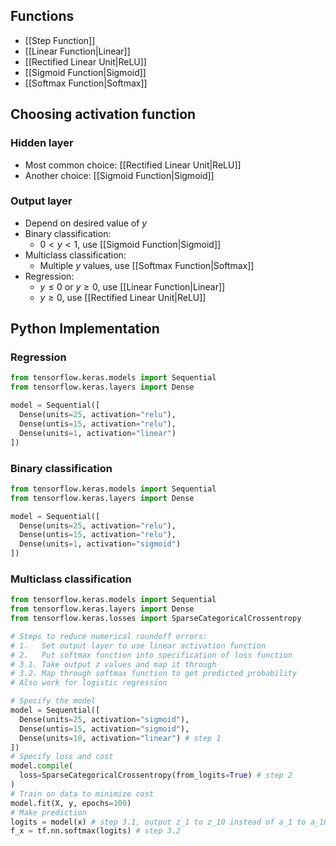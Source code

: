 ## Functions

- [[Step Function]]
- [[Linear Function|Linear]]
- [[Rectified Linear Unit|ReLU]]
- [[Sigmoid Function|Sigmoid]]
- [[Softmax Function|Softmax]]

## Choosing activation function

### Hidden layer

- Most common choice: [[Rectified Linear Unit|ReLU]]
- Another choice: [[Sigmoid Function|Sigmoid]]

### Output layer

- Depend on desired value of $y$
- Binary classification: 
  - $0<y<1$, use [[Sigmoid Function|Sigmoid]]
- Multiclass classification:
  - Multiple $y$ values, use [[Softmax Function|Softmax]]
- Regression: 
  - $y\le0\text{ or }y\ge0$, use [[Linear Function|Linear]]
  - $y\ge0$, use [[Rectified Linear Unit|ReLU]]

## Python Implementation

### Regression

```python
from tensorflow.keras.models import Sequential
from tensorflow.keras.layers import Dense

model = Sequential([
  Dense(units=25, activation="relu"),
  Dense(untis=15, activation="relu"),
  Dense(units=1, activation="linear")
])
```

### Binary classification

```python
from tensorflow.keras.models import Sequential
from tensorflow.keras.layers import Dense

model = Sequential([
  Dense(units=25, activation="relu"),
  Dense(untis=15, activation="relu"),
  Dense(units=1, activation="sigmoid")
])
```

### Multiclass classification

```python
from tensorflow.keras.models import Sequential
from tensorflow.keras.layers import Dense
from tensorflow.keras.losses import SparseCategoricalCrossentropy

# Steps to reduce numerical roundoff errors:
# 1.   Set output layer to use linear activation function
# 2.   Put softmax function into specification of loss function
# 3.1. Take output z values and map it through
# 3.2. Map through softmax function to get predicted probability
# Also work for logistic regression

# Specify the model
model = Sequential([
  Dense(units=25, activation="sigmoid"),
  Dense(untis=15, activation="sigmoid"),
  Dense(units=10, activation="linear") # step 1
])
# Specify loss and cost
model.compile(
  loss=SparseCategoricalCrossentropy(from_logits=True) # step 2
)
# Train on data to minimize cost
model.fit(X, y, epochs=100)
# Make prediction
logits = model(x) # step 3.1, output z_1 to z_10 instead of a_1 to a_10
f_x = tf.nn.softmax(logits) # step 3.2
```

